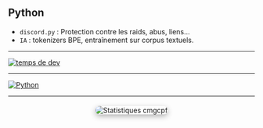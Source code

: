 ## Python 

- `discord.py` : Protection contre les raids, abus, liens...
- `IA` : tokenizers BPE, entraînement sur corpus textuels.

---

[![temps de dev](https://wakatime.com/badge/user/54d7f435-0038-45a7-998b-4744c82d9bdb.svg)](https://wakatime.com/@54d7f435-0038-45a7-998b-4744c82d9bdb)

---

[![Python](https://skillicons.dev/icons?i=python)](https://python.org/)

---

<div align="center" style="margin-top: 20px;">
  <img 
    src="https://github-readme-stats.vercel.app/api/wakatime?username=cmgcpf&theme=radical&hide_border=true&date_format=%5BY%20%5DM%20h" 
    alt="Statistiques cmgcpf" 
    style="border-radius: 10px; box-shadow: 0 4px 12px rgba(0, 0, 0, 0.3); max-width: 100%; height: auto;"
  />
</div>

